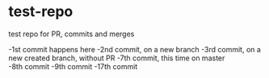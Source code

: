 # test-repo
test repo for PR, commits and merges

-1st commit happens here
-2nd commit, on a new branch
-3rd commit, on a new created branch, without PR
-7th commit, this time on master  
-8th commit
-9th commit
-17th commit
